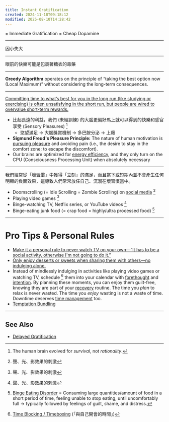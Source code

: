 ```yaml
---
title: Instant Gratification
created: 2024-11-18T09:18:12
modified: 2025-08-10T14:28:42
---
```


= Immediate Gratification = Cheap Dopamine

---

因小失大

---

眼前的快樂可能是包裹著糖衣的毒藥

---

**Greedy Algorithm** operates on the principle of “taking the best option now (Local Maximum)” without considering the long-term consequences.

---

[Committing time to what’s best for you in the long run (like studying or exercising) is often unsatisfying in the short run, but people are wired to overvalue short-term rewards.](https://characterlab.org/tips-of-the-week/temptation-bundling/)

* 比起長遠的利益，我們 (未經訓練) 的大腦更偏好馬上就可以得到的快樂和感官享受 (Sensory Pleasures) [^1]
	* 慾望滿足 → 大腦獎賞機制 → 多巴胺分泌 → 上癮
* **Sigmund Freud's Pleasure Principle:** The nature of human motivation is [pursuing pleasure](Dopamine.md) and avoiding pain (i.e., the desire to stay in the comfort zone; to escape the discomfort).
* Our brains are optimized for [energy efficiency](Energy%20Management.md), and they only turn on the CPU (Consciousness Processing Unit) when absolutely necessary

---

我們經常從「[壞習慣](be-a-habit-and-routine-machine.md)」中獲得「立刻」的滿足，而且當下或短期內並不會產生任何明顯的負面效果，這導致人們常常放任自己、沉溺在壞習慣當中。

* Doomscrolling (= Idle Scrolling = Zombie Scrolling) on [social media](Quit%20social%20media.md) [^2]
* Playing video games [^2]
* Binge-watching TV, Netflix series, or YouTube videos [^2]
* Binge-eating junk food (= crap food = highly/ultra processed food) [^3]

---

# Pro Tips \& Personal Rules

* [Make it a personal rule to never watch TV on your own—“It has to be a social activity, otherwise I'm not going to do it.”](https://aliabdaal.com/newsletter/my-rule-for-watching-tv/)
* [Only enjoy desserts or sweets when sharing them with others—no indulging alone.](https://chengweihu.com/rules/)
* Instead of mindlessly indulging in activities like playing video games or watching TV, schedule [^4] them into your calendar with [forethought](Planning%20and%20preparation%20help%20maximize%20your%20productivity.md) and [intention](intentional-living.md). By planning these moments, you can enjoy them guilt-free, knowing they are part of your [recovery](rest,%20reset,%20relax,%20recharge.md) routine. The time you _plan_ to relax is never wasted. The time you _enjoy_ wasting is not a waste of time. Downtime deserves [time management](Time%20Management.md) too.
* [Temptation Bundling](Temptation%20Bundling.md)

---

## See Also

* [Delayed Gratification](Delayed%20Gratification.md)

[^1]: The human brain evolved for _survival_, not _rationality_.
[^2]: 聲、光、影效果的刺激
[^3]: [Binge Eating Disorder](https://www.google.com/search?q=Binge+Eating+Disorder) = Consuming large quantities/amount of food in a short period of time, feeling unable to stop eating, until uncomfortably full → typically followed by feelings of guilt, shame, and distress.
[^4]: [Time Blocking / Timeboxing](Time%20Blocking.md) (「與自己開會的時間」)
